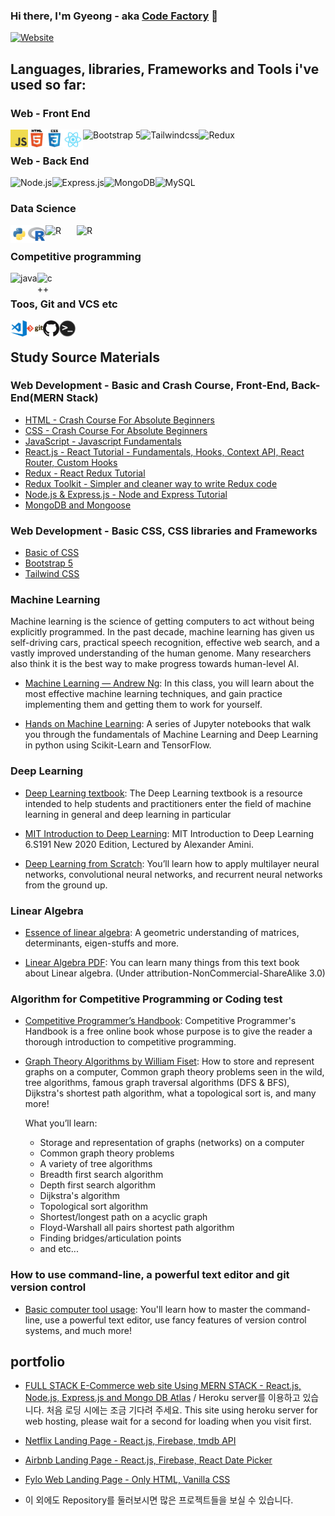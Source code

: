 ### Hi there, I'm Gyeong - aka [Code Factory](https://lemidia.github.io/) 👋

[![Website](https://img.shields.io/website?label=lemidia.github.io&style=for-the-badge&url=https%3A%2F%2Flemidia.github.io)](https://lemidia.github.io)

<!---
## Introduction
 - 🔭 I am currently studying at [Boost Camp Ai Tech hosted by Naver Connect Foundation](https://boostcamp.connect.or.kr/about.html)
- 🌱 Full time studying relate to AI field with my best colleagues.
- 👯 My areas of interest are machine learning, deep learning, and front-end fields in web development.
-->

## Languages, libraries, Frameworks and Tools i've used so far:

### Web - Front End

<img align="left" alt="JavaScript" width="28px" src="https://raw.githubusercontent.com/github/explore/80688e429a7d4ef2fca1e82350fe8e3517d3494d/topics/javascript/javascript.png" />
<img align="left" alt="HTML5" width="28px" src="https://raw.githubusercontent.com/github/explore/80688e429a7d4ef2fca1e82350fe8e3517d3494d/topics/html/html.png" />
<img align="left" alt="CSS3" width="28px" src="https://raw.githubusercontent.com/github/explore/80688e429a7d4ef2fca1e82350fe8e3517d3494d/topics/css/css.png" />
<img align="left" alt="React" height="32px" src="https://raw.githubusercontent.com/github/explore/80688e429a7d4ef2fca1e82350fe8e3517d3494d/topics/react/react.png" />
<img align="left" alt="Bootstrap 5" height="30px" src="https://upload.wikimedia.org/wikipedia/commons/thumb/b/b2/Bootstrap_logo.svg/440px-Bootstrap_logo.svg.png" />
<img align="left" alt="Tailwindcss" height="30px" src="https://symbols.getvecta.com/stencil_97/2_tailwind-css.541185202d.svg" />
<img align="left" alt="Redux" height="30px" src="https://upload.wikimedia.org/wikipedia/commons/thumb/3/30/Redux_Logo.png/440px-Redux_Logo.png" />

<br />

### Web - Back End

<img align="left" alt="Node.js" height="28px" src="https://upload.wikimedia.org/wikipedia/commons/thumb/7/7e/Node.js_logo_2015.svg/1182px-Node.js_logo_2015.svg.png" />
<img align="left" alt="Express.js" height="38px" src="https://upload.wikimedia.org/wikipedia/commons/6/64/Expressjs.png" />
<img align="left" alt="MongoDB" height="30px" src="https://upload.wikimedia.org/wikipedia/commons/thumb/9/93/MongoDB_Logo.svg/1024px-MongoDB_Logo.svg.png" />
<img align="left" alt="MySQL" height="32px" src="https://upload.wikimedia.org/wikipedia/labs/8/8e/Mysql_logo.png" />

<br />

### Data Science

<img align="left" alt="Python" width="28px" src="https://raw.githubusercontent.com/github/explore/80688e429a7d4ef2fca1e82350fe8e3517d3494d/topics/python/python.png" />

<img align="left" alt="R" width="28px" src="https://raw.githubusercontent.com/github/explore/80688e429a7d4ef2fca1e82350fe8e3517d3494d/topics/r/r.png" />

<img align="left" alt="R" width="50px" src="https://png.pngitem.com/pimgs/s/465-4651848_numpy-python-logo-hd-png-download.png" />

<img align="left" alt="R" width="50px" src="https://p.kindpng.com/picc/s/574-5747046_python-pandas-logo-transparent-hd-png-download.png" />

<br />

### Competitive programming

<img align="left" alt="java" height="31px" src="https://upload.wikimedia.org/wikipedia/en/thumb/3/30/Java_programming_language_logo.svg/283px-Java_programming_language_logo.svg.png" />

<img align="left" alt="c++" width="26px" src="https://upload.wikimedia.org/wikipedia/commons/1/18/ISO_C%2B%2B_Logo.svg" />

<br />

### Toos, Git and VCS etc

<img align="left" alt="Visual Studio Code" width="26px" src="https://raw.githubusercontent.com/github/explore/80688e429a7d4ef2fca1e82350fe8e3517d3494d/topics/visual-studio-code/visual-studio-code.png" />
<img align="left" alt="Git" width="26px" src="https://raw.githubusercontent.com/github/explore/80688e429a7d4ef2fca1e82350fe8e3517d3494d/topics/git/git.png" />
<img align="left" alt="GitHub" width="26px" src="https://raw.githubusercontent.com/github/explore/78df643247d429f6cc873026c0622819ad797942/topics/github/github.png" />
<img align="left" alt="Terminal" width="26px" src="https://raw.githubusercontent.com/github/explore/80688e429a7d4ef2fca1e82350fe8e3517d3494d/topics/terminal/terminal.png" />

<br />

## Study Source Materials

### Web Development - Basic and Crash Course, Front-End, Back-End(MERN Stack)

- [HTML - Crash Course For Absolute Beginners](https://www.youtube.com/watch?v=UB1O30fR-EE)
- [CSS - Crash Course For Absolute Beginners](https://www.youtube.com/watch?v=yfoY53QXEnI)
- [JavaScript - Javascript Fundamentals](https://www.youtube.com/watch?v=2Ji-clqUYnA)
- [React.js - React Tutorial - Fundamentals, Hooks, Context API, React Router, Custom Hooks](https://www.youtube.com/watch?v=iZhV0bILFb0)
- [Redux - React Redux Tutorial](https://www.youtube.com/playlist?list=PLC3y8-rFHvwheJHvseC3I0HuYI2f46oAK)
- [Redux Toolkit - Simpler and cleaner way to write Redux code](https://redux-toolkit.js.org/introduction/getting-started#getting-started-with-redux-toolkit)
- [Node.js & Express.js - Node and Express Tutorial](https://www.youtube.com/watch?v=TNV0_7QRDwY&t=22058s)
- [MongoDB and Mongoose](https://www.youtube.com/watch?v=-56x56UppqQ)

### Web Development - Basic CSS, CSS libraries and Frameworks

- [Basic of CSS](https://www.youtube.com/watch?v=1Rs2ND1ryYc)
- [Bootstrap 5](https://www.youtube.com/playlist?list=PL4cUxeGkcC9joIM91nLzd_qaH_AimmdAR)
- [Tailwind CSS](https://www.youtube.com/playlist?list=PL4cUxeGkcC9gpXORlEHjc5bgnIi5HEGhw)

### Machine Learning

Machine learning is the science of getting computers to act without being explicitly programmed. In the past decade, machine learning has given us self-driving cars, practical speech recognition, effective web search, and a vastly improved understanding of the human genome. Many researchers also think it is the best way to make progress towards human-level AI.

- [Machine Learning — Andrew Ng](https://www.youtube.com/watch?v=PPLop4L2eGk&list=PLLssT5z_DsK-h9vYZkQkYNWcItqhlRJLN): In this class, you will learn about the most effective machine learning techniques, and gain practice implementing them and getting them to work for yourself.

- [Hands on Machine Learning](https://github.com/lemidia/handson-ml): A series of Jupyter notebooks that walk you through the fundamentals of Machine Learning and Deep Learning in python using Scikit-Learn and TensorFlow.

### Deep Learning

- [Deep Learning textbook](https://www.youtube.com/playlist?list=PLLssT5z_DsK-h9vYZkQkYNWcItqhlRJLN): The Deep Learning textbook is a resource intended to help students and practitioners enter the field of machine learning in general and deep learning in particular

- [MIT Introduction to Deep Learning](https://www.youtube.com/watch?v=njKP3FqW3Sk&t=164s): MIT Introduction to Deep Learning 6.S191 New 2020 Edition, Lectured by Alexander Amini.

- [Deep Learning from Scratch](https://www.oreilly.com/library/view/deep-learning-from/9781492041405/): You’ll learn how to apply multilayer neural networks, convolutional neural networks, and recurrent neural networks from the ground up.

### Linear Algebra

- [Essence of linear algebra](https://www.youtube.com/playlist?list=PLZHQObOWTQDPD3MizzM2xVFitgF8hE_ab): A geometric understanding of matrices, determinants, eigen-stuffs and more.

- [Linear Algebra PDF](https://www.math.ucdavis.edu/~linear/linear-guest.pdf): You can learn many things from this text book about Linear algebra. (Under attribution-NonCommercial-ShareAlike 3.0)

### Algorithm for Competitive Programming or Coding test

- [Competitive Programmer’s Handbook](https://cses.fi/book/book.pdf): Competitive Programmer's Handbook is a free online book whose purpose is to give the reader a thorough introduction to competitive programming.

- [Graph Theory Algorithms by William Fiset](https://www.youtube.com/watch?v=DgXR2OWQnLc&list=PLDV1Zeh2NRsDGO4--qE8yH72HFL1Km93P): How to store and represent graphs on a computer, Common graph theory problems seen in the wild, tree algorithms, famous graph traversal algorithms (DFS & BFS), Dijkstra's shortest path algorithm, what a topological sort is, and many more!

  What you’ll learn:

  - Storage and representation of graphs (networks) on a computer
  - Common graph theory problems
  - A variety of tree algorithms
  - Breadth first search algorithm
  - Depth first search algorithm
  - Dijkstra's algorithm
  - Topological sort algorithm
  - Shortest/longest path on a acyclic graph
  - Floyd-Warshall all pairs shortest path algorithm
  - Finding bridges/articulation points
  - and etc...

### How to use command-line, a powerful text editor and git version control

- [Basic computer tool usage](https://missing.csail.mit.edu/): You'll learn how to master the command-line, use a powerful text editor, use fancy features of version control systems, and much more!

## portfolio

- [FULL STACK E-Commerce web site Using MERN STACK - React.js, Node.js, Express.js and Mongo DB Atlas](https://whispering-cove-62911.herokuapp.com) / Heroku server를 이용하고 있습니다. 처음 로딩 시에는 조금 기다려 주세요. This site using heroku server for web hosting, please wait for a second for loading when you visit first.

- [Netflix Landing Page - React.js, Firebase, tmdb API](netflix-lemidia.web.app)

- [Airbnb Landing Page - React.js, Firebase, React Date Picker](https://airbnb-lemidia.web.app/)

- [Fylo Web Landing Page - Only HTML, Vanilla CSS](https://lemidia.github.io/fylo-dark-page/)

- 이 외에도 Repository를 둘러보시면 많은 프로젝트들을 보실 수 있습니다.

